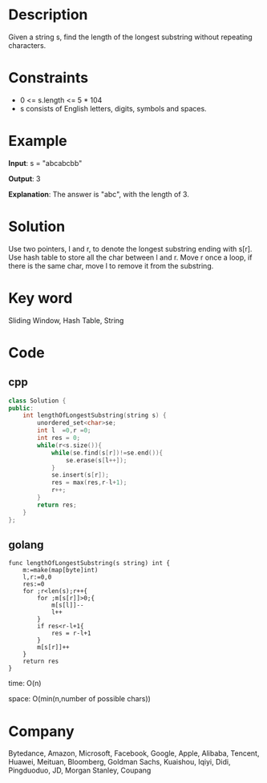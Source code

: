 # Description
Given a string s, find the length of the longest substring without repeating characters.

# Constraints
* 0 <= s.length <= 5 * 104
* s consists of English letters, digits, symbols and spaces.


# Example
**Input**: s = "abcabcbb"


**Output**: 3

**Explanation**: The answer is "abc", with the length of 3.

# Solution
Use two pointers, l and r, to denote the longest substring ending with s[r]. Use hash table to store all the char between l and r. Move r once a loop, if there is the same char, move l to remove it from the substring.

# Key word
Sliding Window, Hash Table, String

# Code

## cpp
```cpp
class Solution {
public:
    int lengthOfLongestSubstring(string s) {
        unordered_set<char>se;
        int l  =0,r =0;
        int res = 0;
        while(r<s.size()){
            while(se.find(s[r])!=se.end()){
                se.erase(s[l++]);
            }
            se.insert(s[r]);
            res = max(res,r-l+1);
            r++;
        }
        return res;
    }
};

```
## golang
```golang
func lengthOfLongestSubstring(s string) int {
    m:=make(map[byte]int)
    l,r:=0,0
    res:=0
    for ;r<len(s);r++{
        for ;m[s[r]]>0;{
            m[s[l]]--
            l++
        }
        if res<r-l+1{
            res = r-l+1
        } 
        m[s[r]]++
    }
    return res
}
```
time: O(n)


space: O(min(n,number of possible chars))

# Company
Bytedance, Amazon, Microsoft, Facebook, Google, Apple, Alibaba, Tencent, Huawei, Meituan, Bloomberg, Goldman Sachs, Kuaishou, Iqiyi, Didi, Pingduoduo, JD, Morgan Stanley, Coupang